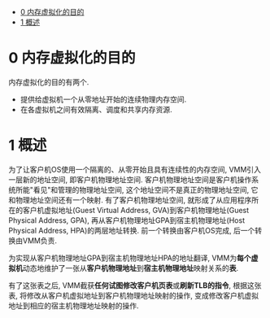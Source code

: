 
<!-- @import "[TOC]" {cmd="toc" depthFrom=1 depthTo=6 orderedList=false} -->

<!-- code_chunk_output -->

* [0 内存虚拟化的目的](#0-内存虚拟化的目的)
* [1 概述](#1-概述)

<!-- /code_chunk_output -->

# 0 内存虚拟化的目的

内存虚拟化的目的有两个.

- 提供给虚拟机一个从零地址开始的连续物理内存空间.
- 在各虚拟机之间有效隔离、调度和共享内存资源.

# 1 概述

为了让客户机OS使用一个隔离的、从零开始且具有连续性的内存空间, VMM引入一层新的地址空间, 即客户机物理地址空间. 客户机物理地址空间是客户机操作系统所能"看见"和管理的物理地址空间, 这个地址空间不是真正的物理地址空间, 它和物理地址空间还有一个映射. 有了客户机物理地址空间, 就形成了从应用程序所在的客户机虚拟地址(Guest Virtual Address, GVA)到客户机物理地址(Guest Physical Address, GPA), 再从客户机物理地址GPA到宿主机物理地址(Host Physical Address, HPA)的两层地址转换. 前一个转换由客户机OS完成, 后一个转换由VMM负责.

为实现从客户机物理地址GPA到宿主机物理地址HPA的地址翻译, VMM为**每个虚拟机**动态地维护了一张从**客户机物理地址**到**宿主机物理地址**映射关系的**表**.

有了这张表之后, VMM截获**任何试图修改客户机页表**或**刷新TLB的指令**, 根据这张表, 将修改从客户机虚拟地址到客户机物理地址映射的操作, 变成修改客户机虚拟地址到相应的宿主机物理地址映射的操作.

